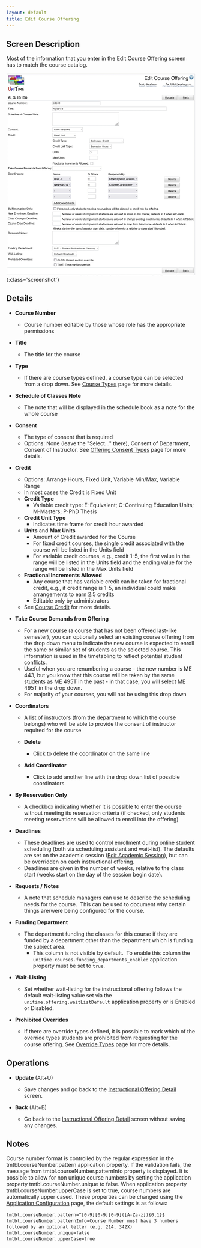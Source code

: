 ```yaml
---
layout: default
title: Edit Course Offering
---
```



## Screen Description

Most of the information that you enter in the Edit Course Offering screen has to match the course catalog.

![Edit Course Offering](images/edit-course-offering.png){:class='screenshot'}

## Details

* **Course Number**
	* Course number editable by those whose role has the appropriate permissions

* **Title**
	* The title for the course

* **Type**
	* If there are course types defined, a course type can be selected from a drop down. See [Course Types](course-types) page for more details.

* **Schedule of Classes Note**
	* The note that will be displayed in the schedule book as a note for the whole course

* **Consent**
	* The type of consent that is required
	* Options: None (leave the "Select..." there), Consent of Department, Consent of Instructor. See [Offering Consent Types](offering-consent-types) page for more details.

* **Credit**
	* Options: Arrange Hours, Fixed Unit, Variable Min/Max, Variable Range
	* In most cases the Credit is Fixed Unit
	* **Credit Type**
		* Variable credit type: E-Equivalent; C-Continuing Education Units; M-Masters; P-PhD Thesis
	* **Credit Unit Type**
		* Indicates time frame for credit hour awarded
	* **Units** and **Max Units**
		* Amount of Credit awarded for the Course
		* For fixed credit courses, the single credit associated with the course will be listed in the Units field
		* For variable credit courses, e.g., credit 1-5, the first value in the range will be listed in the Units field and the ending value for the range will be listed in the Max Units field
	* **Fractional Increments Allowed**
		* Any course that has variable credit can be taken for fractional credit, e.g., if credit range is 1-5, an individual could make arrangements to earn 2.5 credits
		* Editable only by administrators
	* See [Course Credit](course-credit) for more details.

* **Take Course Demands from Offering**
	* For a new course (a course that has not been offered last-like semester), you can optionally select an existing course offering from the drop down menu to indicate the new course is expected to enroll the same or similar set of students as the selected course. This information is used in the timetabling to reflect potential student conflicts.
	* Useful when you are renumbering a course - the new number is ME 443, but you know that this course will be taken by the same students as ME 495T in the past - in that case, you will select ME 495T in the drop down.
	* For majority of your courses, you will not be using this drop down

* **Coordinators**
	* A list of instructors (from the department to which the course belongs) who will be able to provide the consent of instructor required for the course

	* **Delete**
		* Click to delete the coordinator on the same line

	* **Add Coordinator**
		* Click to add another line with the drop down list of possible coordinators

* **By Reservation Only**
	* A checkbox indicating whether it is possible to enter the course without meeting its reservation criteria (if checked, only students meeting reservations will be allowed to enroll into the offering)

* **Deadlines**
	* These deadlines are used to control enrollment during online student scheduling (both via scheduling assistant and wait-list). The defaults are set on the academic session ([Edit Academic Session](edit-academic-session)), but can be overridden on each instructional offering.
	* Deadlines are given in the number of weeks, relative to the class start (weeks start on the day of the session begin date).

* **Requests / Notes**
	* A note that schedule managers can use to describe the scheduling needs for the course.  This can be used to document why certain things are/were being configured for the course.

* **Funding Department**
	* The department funding the classes for this course if they are funded by a department other than the department which is funding the subject area.
		* This column is not visible by default.  To enable this column the `unitime.courses.funding_departments_enabled` application property must be set to `true`.

* **Wait-Listing**
	* Set whether wait-listing for the instructional offering follows the default wait-listing value set via the `unitime.offering.waitListDefault` application property or is Enabled or Disabled.

* **Prohibited Overrides**
	* If there are override types defined, it is possible to mark which of the override types students are prohibited from requesting for the course offering. See [Override Types](override-types) page for more details.

## Operations

* **Update** (Alt+U)
	* Save changes and go back to the [Instructional Offering Detail](instructional-offering-detail) screen.

* **Back** (Alt+B)
	* Go back to the [Instructional Offering Detail](instructional-offering-detail) screen without saving any changes.

## Notes

Course number format is controlled by the regular expression in the tmtbl.courseNumber.pattern application property. If the validation fails, the message from tmtbl.courseNumber.patternInfo property is displayed. It is possible to allow for non unique course numbers by setting the application property tmtbl.courseNumber.unique to false. When application property tmtbl.courseNumber.upperCase is set to true, course numbers are automatically upper cased. These properties can be changed using the [Application Configuration](application-configuration) page, the default settings is as follows:
```
tmtbl.courseNumber.pattern=^[0-9][0-9][0-9]([A-Za-z]){0,1}$
tmtbl.courseNumber.patternInfo=Course Number must have 3 numbers followed by an optional letter (e.g. 214, 342X)
tmtbl.courseNumber.unique=false
tmtbl.courseNumber.upperCase=true
```



